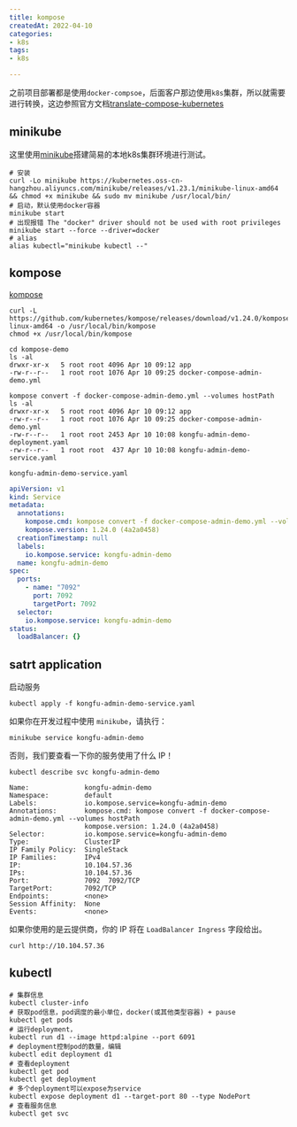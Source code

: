 ```yaml
---
title: kompose
createdAt: 2022-04-10
categories: 
- k8s
tags:
- k8s

---
```


之前项目部署都是使用`docker-compsoe`，后面客户那边使用`k8s`集群，所以就需要进行转换，这边参照官方文档[translate-compose-kubernetes](https://kubernetes.io/zh/docs/tasks/configure-pod-container/translate-compose-kubernetes/)

<!--more-->

## minikube
这里使用[minikube](https://minikube.sigs.k8s.io/docs/start/)搭建简易的本地k8s集群环境进行测试。

```shell
# 安装
curl -Lo minikube https://kubernetes.oss-cn-hangzhou.aliyuncs.com/minikube/releases/v1.23.1/minikube-linux-amd64 && chmod +x minikube && sudo mv minikube /usr/local/bin/
# 启动，默认使用docker容器
minikube start
# 出现报错 The "docker" driver should not be used with root privileges
minikube start --force --driver=docker
# alias
alias kubectl="minikube kubectl --"
```

## kompose

[kompose](https://github.com/kubernetes/kompose)

```shell
curl -L https://github.com/kubernetes/kompose/releases/download/v1.24.0/kompose-linux-amd64 -o /usr/local/bin/kompose
chmod +x /usr/local/bin/kompose 

cd kompose-demo
ls -al
drwxr-xr-x   5 root root 4096 Apr 10 09:12 app
-rw-r--r--   1 root root 1076 Apr 10 09:25 docker-compose-admin-demo.yml

kompose convert -f docker-compose-admin-demo.yml --volumes hostPath
ls -al
drwxr-xr-x   5 root root 4096 Apr 10 09:12 app
-rw-r--r--   1 root root 1076 Apr 10 09:25 docker-compose-admin-demo.yml
-rw-r--r--   1 root root 2453 Apr 10 10:08 kongfu-admin-demo-deployment.yaml
-rw-r--r--   1 root root  437 Apr 10 10:08 kongfu-admin-demo-service.yaml

```

`kongfu-admin-demo-service.yaml`

```yaml
apiVersion: v1
kind: Service
metadata:
  annotations:
    kompose.cmd: kompose convert -f docker-compose-admin-demo.yml --volumes hostPath
    kompose.version: 1.24.0 (4a2a0458)
  creationTimestamp: null
  labels:
    io.kompose.service: kongfu-admin-demo
  name: kongfu-admin-demo
spec:
  ports:
    - name: "7092"
      port: 7092
      targetPort: 7092
  selector:
    io.kompose.service: kongfu-admin-demo
status:
  loadBalancer: {}             
```

## satrt application

 启动服务

```shell
kubectl apply -f kongfu-admin-demo-service.yaml
```

如果你在开发过程中使用 `minikube`，请执行：

```shell
minikube service kongfu-admin-demo
```

否则，我们要查看一下你的服务使用了什么 IP！

```shell
kubectl describe svc kongfu-admin-demo
```

```none
Name:              kongfu-admin-demo
Namespace:         default
Labels:            io.kompose.service=kongfu-admin-demo
Annotations:       kompose.cmd: kompose convert -f docker-compose-admin-demo.yml --volumes hostPath
                   kompose.version: 1.24.0 (4a2a0458)
Selector:          io.kompose.service=kongfu-admin-demo
Type:              ClusterIP
IP Family Policy:  SingleStack
IP Families:       IPv4
IP:                10.104.57.36
IPs:               10.104.57.36
Port:              7092  7092/TCP
TargetPort:        7092/TCP
Endpoints:         <none>
Session Affinity:  None
Events:            <none>
```

如果你使用的是云提供商，你的 IP 将在 `LoadBalancer Ingress` 字段给出。

```shell
curl http://10.104.57.36
```

## kubectl

```shell
# 集群信息
kubectl cluster-info
# 获取pod信息，pod调度的最小单位，docker(或其他类型容器) + pause
kubectl get pods
# 运行deployment，
kubectl run d1 --image httpd:alpine --port 6091
# deployment控制pod的数量，编辑
kubectl edit deployment d1
# 查看deployment
kubectl get pod
kubectl get deployment
# 多个deployment可以expose为service
kubectl expose deployment d1 --target-port 80 --type NodePort
# 查看服务信息
kubectl get svc
```

